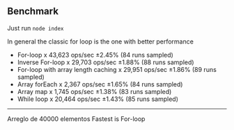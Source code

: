 ## Benchmark

Just run `node index`

In general the classic for loop is the one with better performance

 - For-loop x 43,623 ops/sec ±2.45% (84 runs sampled)
 - Inverse For-loop x 29,703 ops/sec ±1.88% (88 runs sampled)
 - For-loop with array length caching x 29,951 ops/sec ±1.86% (89 runs sampled)
 - Array forEach x 2,367 ops/sec ±1.65% (84 runs sampled)
 - Array map x 1,745 ops/sec ±1.38% (83 runs sampled)
 - While loop x 20,464 ops/sec ±1.43% (85 runs sampled)


----------


Arreglo de 40000 elementos
Fastest is For-loop
